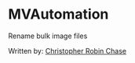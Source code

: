 # MVAutomation
Rename bulk image files

Written by: [Christopher Robin Chase](https://github.com/chrischase011/)